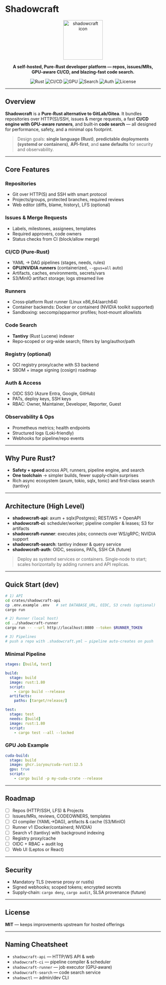 # Shadowcraft

<div align="center">
  <img src="assets/icons/shadowcraft-icon.png" alt="shadowcraft icon" width="128" height="128">

**A self‑hosted, Pure‑Rust developer platform — repos, issues/MRs, GPU‑aware CI/CD, and blazing‑fast code search.**

![Rust](https://img.shields.io/badge/Rust-stable-orange?logo=rust)
![CI/CD](https://img.shields.io/badge/CI%2FCD-Pipelines-0a84ff)
![GPU](https://img.shields.io/badge/Runners-GPU%20%28NVIDIA%2FCUDA%29-2aa745)
![Search](https://img.shields.io/badge/Code-Search%20%28Tantivy%29-brightgreen)
![Auth](https://img.shields.io/badge/Auth-OIDC%20%2F%20SSO-blue)
![License](https://img.shields.io/badge/License-AGPL--3.0-lightgrey)

</div>

---

## Overview

**Shadowcraft** is a **Pure‑Rust alternative to GitLab/Gitea**. It bundles repositories over HTTP(S)/SSH, issues & merge requests, a fast **CI/CD engine with GPU‑aware runners**, and built‑in **code search** — all designed for performance, safety, and a minimal ops footprint.

> Design goals: **single language (Rust)**, **predictable deployments (systemd or containers)**, **API‑first**, and **sane defaults** for security and observability.

---

## Core Features

### Repositories

* Git over HTTP(S) and SSH with smart protocol
* Projects/groups, protected branches, required reviews
* Web editor (diffs, blame, history), LFS (optional)

### Issues & Merge Requests

* Labels, milestones, assignees, templates
* Required approvers, code owners
* Status checks from CI (block/allow merge)

### CI/CD (Pure‑Rust)

* YAML → DAG pipelines (stages, needs, rules)
* **GPU/NVIDIA runners** (containerized, `--gpus=all` auto)
* Artifacts, caches, environments, secrets/vars
* S3/MinIO artifact storage; logs streamed live

### Runners

* Cross‑platform Rust runner (Linux x86\_64/aarch64)
* Container backends: Docker or containerd (NVIDIA toolkit supported)
* Sandboxing: seccomp/apparmor profiles; host‑mount allowlists

### Code Search

* **Tantivy** (Rust Lucene) indexer
* Repo‑scoped or org‑wide search; filters by lang/author/path

### Registry (optional)

* OCI registry proxy/cache with S3 backend
* SBOM + image signing (cosign) roadmap

### Auth & Access

* OIDC SSO (Azure Entra, Google, GitHub)
* PATs, deploy keys, SSH keys
* RBAC: Owner, Maintainer, Developer, Reporter, Guest

### Observability & Ops

* Prometheus metrics; health endpoints
* Structured logs (Loki‑friendly)
* Webhooks for pipeline/repo events

---

## Why Pure Rust?

* **Safety + speed** across API, runners, pipeline engine, and search
* **One toolchain** → simpler builds, fewer supply‑chain surprises
* Rich async ecosystem (axum, tokio, sqlx, tonic) and first‑class search (tantivy)

---

## Architecture (High Level)

* **shadowcraft‑api**: axum + sqlx(Postgres); REST/WS + OpenAPI
* **shadowcraft‑ci**: scheduler/worker; pipeline compiler & leases; S3 for artifacts
* **shadowcraft‑runner**: executes jobs; connects over WS/gRPC; NVIDIA support
* **shadowcraft‑search**: tantivy indexer & query service
* **shadowcraft‑auth**: OIDC, sessions, PATs, SSH CA (future)

> Deploy as systemd services or containers. Single‑node to start; scales horizontally by adding runners and API replicas.

---

## Quick Start (dev)

```bash
# 1) API
cd crates/shadowcraft-api
cp .env.example .env   # set DATABASE_URL, OIDC, S3 creds (optional)
cargo run

# 2) Runner (local host)
cd ../shadowcraft-runner
cargo run -- --url http://localhost:8080 --token $RUNNER_TOKEN

# 3) Pipelines
# push a repo with .shadowcraft.yml — pipeline auto-creates on push
```

### Minimal Pipeline

```yaml
stages: [build, test]

build:
  stage: build
  image: rust:1.80
  script:
    - cargo build --release
  artifacts:
    paths: [target/release/]

test:
  stage: test
  needs: [build]
  image: rust:1.80
  script:
    - cargo test --all --locked
```

### GPU Job Example

```yaml
cuda-build:
  stage: build
  image: ghcr.io/you/cuda-rust:12.5
  gpu: true
  script:
    - cargo build -p my-cuda-crate --release
```

---

## Roadmap

* [ ] Repos (HTTP/SSH, LFS) & Projects
* [ ] Issues/MRs, reviews, CODEOWNERS, templates
* [ ] CI compiler (YAML→DAG), artifacts & cache (S3/MinIO)
* [ ] Runner v1 (Docker/containerd; NVIDIA)
* [ ] Search v1 (tantivy) with background indexing
* [ ] Registry proxy/cache
* [ ] OIDC + RBAC + audit log
* [ ] Web UI (Leptos or React)

---

## Security

* Mandatory TLS (reverse proxy or rustls)
* Signed webhooks; scoped tokens; encrypted secrets
* Supply‑chain: `cargo deny`, `cargo audit`, SLSA provenance (future)

---

## License

**MIT** — keeps improvements upstream for hosted offerings

---

## Naming Cheatsheet

* `shadowcraft-api` — HTTP/WS API & web
* `shadowcraft-ci` — pipeline compiler & scheduler
* `shadowcraft-runner` — job executor (GPU‑aware)
* `shadowcraft-search` — code search service
* `shadowctl` — admin/dev CLI

